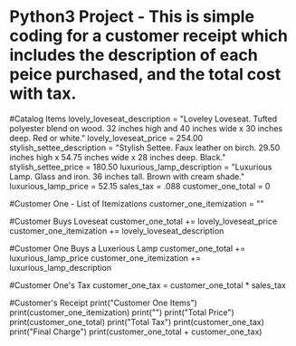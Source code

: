 # Python3 Project - This is simple coding for a customer receipt which includes the description of each peice purchased, and the total cost with tax. 

#Catalog Items
lovely_loveseat_description = "Loveley Loveseat. Tufted polyester blend on wood. 32 inches high and 40 inches wide x 30 inches deep. Red or white."
lovely_loveseat_price = 254.00
stylish_settee_description = "Stylish Settee. Faux leather on birch. 29.50 inches high x 54.75 inches wide x 28 inches deep. Black."
stylish_settee_price = 180.50
luxurious_lamp_description = "Luxurious Lamp. Glass and iron. 36 inches tall. Brown with cream shade."
luxurious_lamp_price = 52.15
sales_tax = .088
customer_one_total = 0

#Customer One - List of Itemizations
customer_one_itemization = ""

#Customer Buys Loveseat
customer_one_total += lovely_loveseat_price
customer_one_itemization += lovely_loveseat_description

#Customer One Buys a Luxerious Lamp
customer_one_total += luxurious_lamp_price
customer_one_itemization += luxurious_lamp_description

#Customer One's Tax
customer_one_tax = customer_one_total * sales_tax

#Customer's Receipt
print("Customer One Items")
print(customer_one_itemization)
print("")
print("Total Price")
print(customer_one_total)
print("Total Tax")
print(customer_one_tax)
print("Final Charge")
print(customer_one_total + customer_one_tax)
